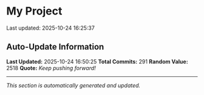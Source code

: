 # My Project


Last updated: 2025-10-24 16:25:37










































































































































































































































































































































































































































































































































































































































































































## Auto-Update Information

**Last Updated:** 2025-10-24 16:50:25
**Total Commits:** 291
**Random Value:** 2518
**Quote:** _Keep pushing forward!_

---
_This section is automatically generated and updated._